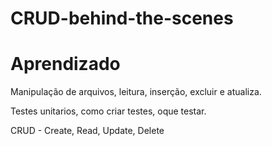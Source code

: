 # CRUD-behind-the-scenes

<h1> Aprendizado </h1>
<p> Manipulação de arquivos, leitura, inserção, excluir e atualiza. </p>
<p> Testes unitarios, como criar testes, oque testar. </p>
<p> CRUD - Create, Read, Update, Delete </p>
